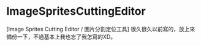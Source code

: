 # ImageSpritesCuttingEditor
[Image Sprites Cutting Editor / 圖片分割定位工具] 很久很久以前寫的，放上來備份一下，不過基本上我也忘了我怎寫的XD。
